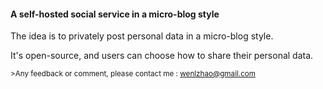 #### A self-hosted social service in a micro-blog style
The idea is to privately post personal data in a micro-blog style.

It's open-source, and users can choose how to share their personal data.

<sub>>Any feedback or comment, please contact me : wenlzhao@gmail.com </sub>

